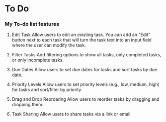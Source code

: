 # To Do 

### My To-do list features

1. Edit Task
Allow users to edit an existing task. You can add an "Edit" button next to each task that will turn the task text into an input field where the user can modify the task.

2. Filter Tasks
Add filtering options to show all tasks, only completed tasks, or only incomplete tasks.

3. Due Dates
Allow users to set due dates for tasks and sort tasks by due date.

4. Priority Levels
Allow users to set priority levels (e.g., low, medium, high) for tasks and sort/filter by priority.

5. Drag and Drop Reordering
Allow users to reorder tasks by dragging and dropping them.

6. Task Sharing
Allow users to share tasks via a link or email.
